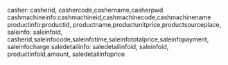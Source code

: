 casher: casherid, cashercode,cashername,casherpwd
cashmachineinfo:cashmachineid,cashmachinecode,cashmachinename
productinfo:productid, productname,productunitprice,productsourceplace,
saleinfo: saleinfoid, casherid,saleinfocode,saleinfotime,saleinfototalprice,saleinfopayment, saleinfocharge
saledetailinfo: saledetailinfoid, saleinfoid, productinfoid,amount, saledetailinfoprice
